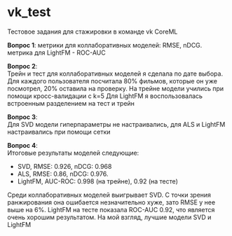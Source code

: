 # vk_test
Тестовое задания для стажировки в команде vk CoreML

**Вопрос 1**: 
метрики для коллаборативных моделей: RMSE, nDCG. 
метрика для LightFM - ROC-AUC

**Вопрос 2**:  
Трейн и тест для коллаборативных моделей я сделала по дате выбора. Для каждого пользователя посчитала 80% фильмов, которые он уже посмотрел, 20% оставила на проверку.  На трейне модели учились при помощи кросс-валидации с k=5
Для LightFM я воспользовалась встроенным разделением на тест и трейн


**Вопрос 3**:  
Для SVD модели гиперпараметры не настраивались, для ALS и LightFM настраивались при помощи сетки

**Вопрос 4**:  
Итоговые результаты моделей следующие:
 * SVD, RMSE: 0.926, nDCG: 0.968  
 * ALS, RMSE: 0.86, nDCG: 0.976. 
 * LightFM, AUC-ROC: 0.998 (на трейне), 0.92 (на тесте)

Среди коллаборативных моделей выигрывает SVD. С точки зрения ранжирования она ошибается незначительно хуже, зато RMSE у нее выше на 6%. 
LightFM на тесте показала ROC-AUC 0.92, что является очень хорошим результатом. На мой взгляд, лучшие модели SVD и LightFM
